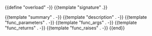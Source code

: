 {{define "overload" -}}
{{template "signature" .}}

{{template "summary" . -}}
{{template "description" . -}}
{{template "func_parameters" . -}}
{{template "func_args" . -}}
{{template "func_returns" . -}}
{{template "func_raises" . -}}
{{end}}
